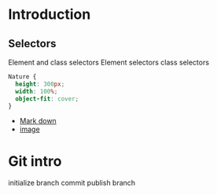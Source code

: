 # Introduction

## Selectors

Element and class selectors
Element selectors
class selectors

```css
Nature {
  height: 300px;
  width: 100%;
  object-fit: cover;
}
```

- [Mark down](https://www.markdownguide.org/)
- [image ]()

# Git intro

initialize
branch
commit
publish branch
